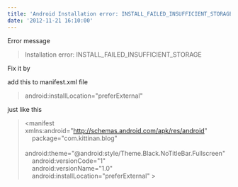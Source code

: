 ```yaml
---
title: 'Android Installation error: INSTALL_FAILED_INSUFFICIENT_STORAGE'
date: '2012-11-21 16:10:00'
---
```


Error message  
  

> Installation error: INSTALL\_FAILED\_INSUFFICIENT\_STORAGE

  
Fix it by  
  
add this to manifest.xml file  
  

> android:installLocation="preferExternal"

  
just like this  
  
  

> <manifest xmlns:android="http://schemas.android.com/apk/res/android"  
>     package="com.kittinan.blog"  
>     android:theme="@android:style/Theme.Black.NoTitleBar.Fullscreen"  
>     android:versionCode="1"  
>     android:versionName="1.0"  
>     android:installLocation="preferExternal" >

  
  
  
